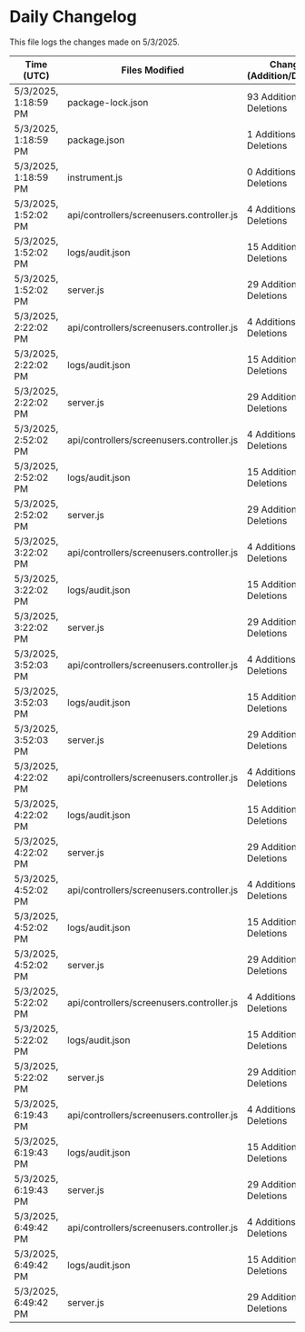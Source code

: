# Daily Changelog

This file logs the changes made on 5/3/2025.

| Time (UTC)             | Files Modified                    | Changes (Addition/Deletion) |
|------------------------|-----------------------------------|-----------------------------|
| 5/3/2025, 1:18:59 PM | package-lock.json | 93 Additions & 0 Deletions |
| 5/3/2025, 1:18:59 PM | package.json | 1 Additions & 0 Deletions |
| 5/3/2025, 1:18:59 PM | instrument.js | 0 Additions & 0 Deletions |
| 5/3/2025, 1:52:02 PM | api/controllers/screenusers.controller.js | 4 Additions & 4 Deletions|
| 5/3/2025, 1:52:02 PM | logs/audit.json | 15 Additions & 15 Deletions|
| 5/3/2025, 1:52:02 PM | server.js | 29 Additions & 28 Deletions|
| 5/3/2025, 2:22:02 PM | api/controllers/screenusers.controller.js | 4 Additions & 4 Deletions|
| 5/3/2025, 2:22:02 PM | logs/audit.json | 15 Additions & 15 Deletions|
| 5/3/2025, 2:22:02 PM | server.js | 29 Additions & 28 Deletions|
| 5/3/2025, 2:52:02 PM | api/controllers/screenusers.controller.js | 4 Additions & 4 Deletions|
| 5/3/2025, 2:52:02 PM | logs/audit.json | 15 Additions & 15 Deletions|
| 5/3/2025, 2:52:02 PM | server.js | 29 Additions & 28 Deletions|
| 5/3/2025, 3:22:02 PM | api/controllers/screenusers.controller.js | 4 Additions & 4 Deletions|
| 5/3/2025, 3:22:02 PM | logs/audit.json | 15 Additions & 15 Deletions|
| 5/3/2025, 3:22:02 PM | server.js | 29 Additions & 28 Deletions|
| 5/3/2025, 3:52:03 PM | api/controllers/screenusers.controller.js | 4 Additions & 4 Deletions|
| 5/3/2025, 3:52:03 PM | logs/audit.json | 15 Additions & 15 Deletions|
| 5/3/2025, 3:52:03 PM | server.js | 29 Additions & 28 Deletions|
| 5/3/2025, 4:22:02 PM | api/controllers/screenusers.controller.js | 4 Additions & 4 Deletions|
| 5/3/2025, 4:22:02 PM | logs/audit.json | 15 Additions & 15 Deletions|
| 5/3/2025, 4:22:02 PM | server.js | 29 Additions & 28 Deletions|
| 5/3/2025, 4:52:02 PM | api/controllers/screenusers.controller.js | 4 Additions & 4 Deletions|
| 5/3/2025, 4:52:02 PM | logs/audit.json | 15 Additions & 15 Deletions|
| 5/3/2025, 4:52:02 PM | server.js | 29 Additions & 28 Deletions|
| 5/3/2025, 5:22:02 PM | api/controllers/screenusers.controller.js | 4 Additions & 4 Deletions|
| 5/3/2025, 5:22:02 PM | logs/audit.json | 15 Additions & 15 Deletions|
| 5/3/2025, 5:22:02 PM | server.js | 29 Additions & 28 Deletions|
| 5/3/2025, 6:19:43 PM | api/controllers/screenusers.controller.js | 4 Additions & 4 Deletions|
| 5/3/2025, 6:19:43 PM | logs/audit.json | 15 Additions & 15 Deletions|
| 5/3/2025, 6:19:43 PM | server.js | 29 Additions & 28 Deletions|
| 5/3/2025, 6:49:42 PM | api/controllers/screenusers.controller.js | 4 Additions & 4 Deletions|
| 5/3/2025, 6:49:42 PM | logs/audit.json | 15 Additions & 15 Deletions|
| 5/3/2025, 6:49:42 PM | server.js | 29 Additions & 28 Deletions|

